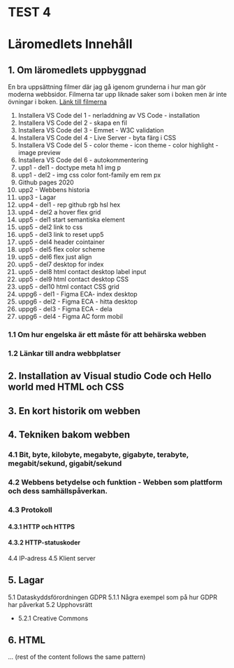 # TEST 4

<!--  -->

# Läromedlets Innehåll

## 1. Om läromedlets uppbyggnad

En bra uppsättning filmer där jag gå igenom grunderna i hur man gör moderna webbsidor. Filmerna tar upp liknade saker som i boken men är inte övningar i boken. [Länk till filmerna](https://www.youtube.com/watch?v=BCqcBps5jOM&list=PLNadygDF_9TFqwOOsb3FHVsoBQkyjw6tn&ab_channel=PaulBelfrage)

1. Installera VS Code del 1 - nerladdning av VS Code - installation
2. Installera VS Code del 2 - skapa en fil
3. Installera VS Code del 3 - Emmet - W3C validation
4. Installera VS Code del 4 - Live Server - byta färg i CSS
5. Installera VS Code del 5 - color theme - icon theme - color highlight - image preview
6. Installera VS Code del 6 - autokommentering
7. upp1 - del1 - doctype meta h1 img p
8. upp1 - del2 - img css color font-family em rem px
9. Github pages 2020
10. upp2 - Webbens historia
11. upp3 - Lagar
12. upp4 - del1 - rep github rgb hsl hex
13. upp4 - del2 a hover flex grid
14. upp5 - del1 start semantiska element
15. upp5 - del2 link to css
16. upp5 - del3 link to reset upp5
17. upp5 - del4 header cointainer
18. upp5 - del5 flex color scheme
19. upp5 - del6 flex just align
20. upp5 - del7 desktop for index
21. upp5 - del8 html contact desktop label input
22. upp5 - del9 html contact desktop CSS
23. upp5 - del10 html contact CSS grid
24. uppg6 - del1 - Figma ECA- index desktop
25. uppg6 - del2 - Figma ECA - hitta desktop
26. uppg6 - del3 - Figma ECA - dela
27. uppg6 - del4 - Figma AC form mobil

### 1.1 Om hur engelska är ett måste för att behärska webben

### 1.2 Länkar till andra webbplatser

## 2. Installation av Visual studio Code och Hello world med HTML och CSS

## 3. En kort historik om webben

## 4. Tekniken bakom webben

### 4.1 Bit, byte, kilobyte, megabyte, gigabyte, terabyte, megabit/sekund, gigabit/sekund

### 4.2 Webbens betydelse och funktion - Webben som plattform och dess samhällspåverkan.

### 4.3 Protokoll

#### 4.3.1 HTTP och HTTPS

#### 4.3.2 HTTP-statuskoder

4.4 IP-adress
4.5 Klient server

## 5. Lagar

5.1 Dataskyddsförordningen GDPR
5.1.1 Några exempel som på hur GDPR har påverkat
5.2 Upphovsrätt

- 5.2.1 Creative Commons

## 6. HTML

... (rest of the content follows the same pattern)

